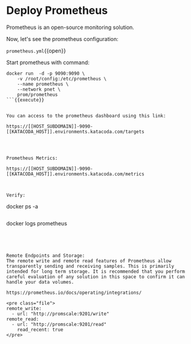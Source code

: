 # Deploy Prometheus

Prometheus is an open-source monitoring solution.

Now, let's see the prometheus configuration:

`prometheus.yml`{{open}}


Start prometheus with command:


```
docker run  -d -p 9090:9090 \
    -v /root/config:/etc/prometheus \
    --name prometheus \
    --network pnet \
    prom/prometheus
```{{execute}}


You can access to the prometheus dashboard using this link:

https://[[HOST_SUBDOMAIN]]-9090-[[KATACODA_HOST]].environments.katacoda.com/targets




Prometheus Metrics:

https://[[HOST_SUBDOMAIN]]-9090-[[KATACODA_HOST]].environments.katacoda.com/metrics



Verify:

```
docker ps -a
```{{execute}}

```
docker logs prometheus
```{{execute}}




Remote Endpoints and Storage:
The remote write and remote read features of Prometheus allow transparently sending and receiving samples. This is primarily intended for long term storage. It is recommended that you perform careful evaluation of any solution in this space to confirm it can handle your data volumes.

https://prometheus.io/docs/operating/integrations/

<pre class="file">
remote_write:
  - url: "http://promscale:9201/write"
remote_read:
  - url: "http://promscale:9201/read"
    read_recent: true
</pre>
